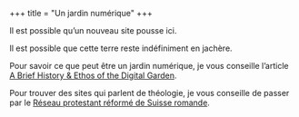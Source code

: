 +++
title = "Un jardin numérique"
+++

Il est possible qu’un nouveau site pousse ici.

Il est possible que cette terre reste indéfiniment en jachère.

Pour savoir ce que peut être un jardin numérique, je vous conseille l’article [A Brief History & Ethos of the Digital Garden](https://maggieappleton.com/garden-history).

Pour trouver des sites qui parlent de théologie, je vous conseille de passer par le [Réseau protestant réformé de Suisse romande](https://reseau-protestant.ch/).
